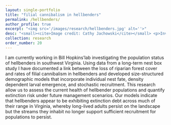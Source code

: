 ```yaml
---
layout: single-portfolio
title: "filial cannibalism in hellbenders"
permalink: /hellbenders/
author_profile: true
excerpt: "<img src='/images/research/hellbenders.jpg' alt=''>"
desc: "<small><cite>Image credit: Cathy Jachowski</cite></small> <p>Investigating parental care, nest fate, and the population status of North America's largest salamander</p>"
collection: research
order_number: 20
---
```


I am currently working in Bill Hopkins’lab investigating the population status of hellbenders in southwest Virginia. Using data from a long-term nest box study I have documented a link between the loss of riparian forest cover and rates of filial cannibalism in hellbenders and developed size-structured demographic models that incorporate individual nest fate, density dependent larval emergence, and stochastic recruitment. This research allow us to assess the current health of hellbender populations and quantify extinction risk under future management scenarios. Our models indicate that hellbenders appear to be exhibiting extinction debt across much of their range in Virginia, whereby long-lived adults persist on the landscape but the streams they inhabit no longer support sufficient recruitment for populations to persist.
